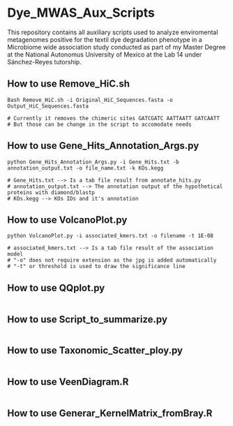 # Dye_MWAS_Aux_Scripts
This repository contains all auxiliary scripts used to analyze enviromental metagenomes positive for the textil dye degradation phenotype in a Microbiome wide association study conducted as part of my Master Degree at the National Autonomus University of Mexico at the Lab 14 under Sánchez-Reyes tutorship.

## How to use Remove_HiC.sh
```
Bash Remove_HiC.sh -i Original_HiC_Sequences.fasta -o Output_HiC_Sequences.fasta

# Currently it removes the chimeric sites GATCGATC AATTAATT GATCAATT
# But those can be change in the script to accomodate needs
```
## How to use Gene_Hits_Annotation_Args.py
```
python Gene_Hits_Annotation_Args.py -i Gene_Hits.txt -b annotation_output.txt -o file_name.txt -k KOs.kegg

# Gene_Hits.txt --> Is a tab file result from annotate_hits.py
# annotation_output.txt --> The annotation output of the hypothetical proteins with diamond/blastp
# KOs.kegg --> KOs IDs and it's annotation
```
## How to use VolcanoPlot.py
```
python VolcanoPlot.py -i associated_kmers.txt -o filename -t 1E-08

# associated_kmers.txt --> Is a tab file result of the association model
# "-o" does not require extension as the jpg is added automatically 
# "-t" or threshold is used to draw the significance line
```
## How to use QQplot.py
```
```
## How to use Script_to_summarize.py
```
```
## How to use Taxonomic_Scatter_ploy.py
```
```
## How to use VeenDiagram.R
```
```
## How to use Generar_KernelMatrix_fromBray.R
```
```
